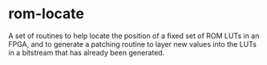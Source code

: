 # rom-locate

A set of routines to help locate the position of a fixed set of ROM LUTs in
an FPGA, and to generate a patching routine to layer new values into the LUTs
in a bitstream that has already been generated. 
